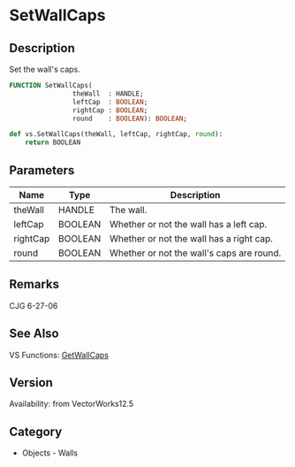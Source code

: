# SetWallCaps

## Description
Set the wall's caps.

```pascal
FUNCTION SetWallCaps(
				theWall  : HANDLE;
				leftCap  : BOOLEAN;
				rightCap : BOOLEAN;
				round    : BOOLEAN): BOOLEAN;
```

```python
def vs.SetWallCaps(theWall, leftCap, rightCap, round):
    return BOOLEAN
```

## Parameters
|Name|Type|Description|
|---|---|---|
|theWall|HANDLE|The wall.|
|leftCap|BOOLEAN|Whether or not the wall has a left cap.|
|rightCap|BOOLEAN|Whether or not the wall has a right cap.|
|round|BOOLEAN|Whether or not the wall's caps are round.|

## Remarks
CJG 6-27-06

## See Also
VS Functions:
[GetWallCaps](GetWallCaps.md)

## Version
Availability: from VectorWorks12.5

## Category
* Objects - Walls

